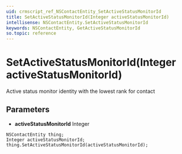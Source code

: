 ```yaml
---
uid: crmscript_ref_NSContactEntity_SetActiveStatusMonitorId
title: SetActiveStatusMonitorId(Integer activeStatusMonitorId)
intellisense: NSContactEntity.SetActiveStatusMonitorId
keywords: NSContactEntity, GetActiveStatusMonitorId
so.topic: reference
---
```


# SetActiveStatusMonitorId(Integer activeStatusMonitorId)

Active status monitor identity with the lowest rank for contact

## Parameters

* **activeStatusMonitorId** Integer

```crmscript
NSContactEntity thing;
Integer activeStatusMonitorId;
thing.SetActiveStatusMonitorId(activeStatusMonitorId);
```

